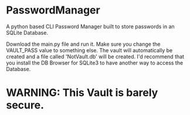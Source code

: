 # PasswordManager
A python based CLI Password Manager built to store passwords in an SQLite Database. 


Download the main.py file and run it. Make sure you change the VAULT_PASS value to something else. The vault will automatically be created and a file called 'NotVault.db' will be created. 
I'd recommend that you install the DB Browser for SQLite3 to have another way to access the Database.

# WARNING: This Vault is barely secure. 
